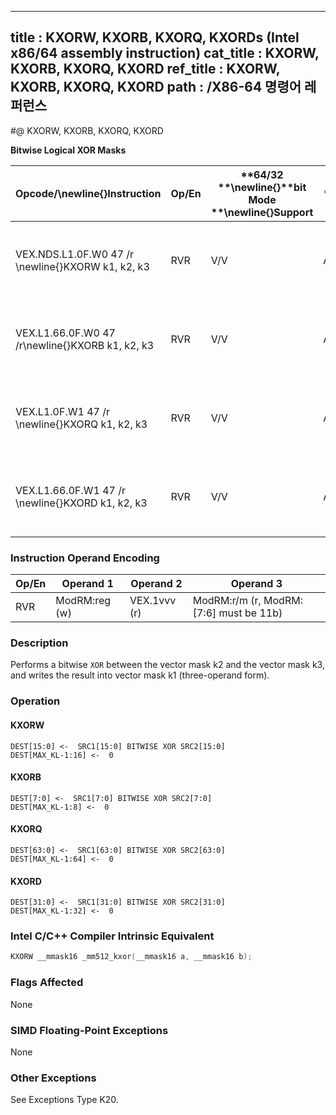----------------------------
title : KXORW, KXORB, KXORQ, KXORDs (Intel x86/64 assembly instruction)
cat_title : KXORW, KXORB, KXORQ, KXORD
ref_title : KXORW, KXORB, KXORQ, KXORD
path : /X86-64 명령어 레퍼런스
----------------------------
#@ KXORW, KXORB, KXORQ, KXORD

**Bitwise Logical XOR Masks**

|**Opcode/**\newline{}**Instruction**|**Op/En**|**64/32 **\newline{}**bit Mode **\newline{}**Support**|**CPUID **\newline{}**Feature **\newline{}**Flag**|**Description**|
|------------------------------------|---------|------------------------------------------------------|--------------------------------------------------|---------------|
|VEX.NDS.L1.0F.W0 47 /r \newline{}KXORW k1, k2, k3|RVR|V/V|AVX512F|Bitwise XOR 16 bits masks k2 and k3 and place result in k1.|
|VEX.L1.66.0F.W0 47 /r\newline{}KXORB k1, k2, k3|RVR|V/V|AVX512DQ|Bitwise XOR 8 bits masks k2 and k3 and place result in k1.|
|VEX.L1.0F.W1 47 /r \newline{}KXORQ k1, k2, k3|RVR|V/V|AVX512BW|Bitwise XOR 64 bits masks k2 and k3 and place result in k1.|
|VEX.L1.66.0F.W1 47 /r \newline{}KXORD k1, k2, k3|RVR|V/V|AVX512BW|Bitwise XOR 32 bits masks k2 and k3 and place result in k1.|
### Instruction Operand Encoding


|Op/En|Operand 1|Operand 2|Operand 3|
|-----|---------|---------|---------|
|RVR|ModRM:reg (w)|VEX.1vvv (r)|ModRM:r/m (r, ModRM:[7:6] must be 11b)|
### Description


Performs a bitwise `XOR` between the vector mask k2 and the vector mask k3, and writes the result into vector mask k1 (three-operand form).


### Operation
#### KXORW
```info-verb
DEST[15:0] <-  SRC1[15:0] BITWISE XOR SRC2[15:0]
DEST[MAX_KL-1:16] <-  0
```
#### KXORB
```info-verb
DEST[7:0] <-  SRC1[7:0] BITWISE XOR SRC2[7:0]
DEST[MAX_KL-1:8] <-  0
```
#### KXORQ
```info-verb
DEST[63:0] <-  SRC1[63:0] BITWISE XOR SRC2[63:0]
DEST[MAX_KL-1:64] <-  0
```
#### KXORD
```info-verb
DEST[31:0] <-  SRC1[31:0] BITWISE XOR SRC2[31:0]
DEST[MAX_KL-1:32] <-  0
```

### Intel C/C++ Compiler Intrinsic Equivalent

```cpp
KXORW __mmask16 _mm512_kxor(__mmask16 a, __mmask16 b);
```
### Flags Affected


None

### SIMD Floating-Point Exceptions


None

### Other Exceptions


See Exceptions Type K20.

